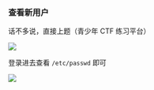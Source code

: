 ### 查看新用户

话不多说，直接上题（青少年 CTF 练习平台）

![](https://pic1.imgdb.cn/item/6817496d58cb8da5c8dc1264.png)

登录进去查看 `/etc/passwd` 即可

![](https://pic1.imgdb.cn/item/6817496358cb8da5c8dc1263.png)
